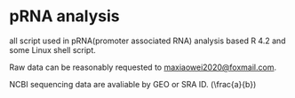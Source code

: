 # pRNA analysis
all script used in pRNA(promoter associated RNA) analysis based R 4.2 and some Linux shell script.

Raw data can be reasonably requested  to  maxiaowei2020@foxmail.com.

NCBI sequencing data are avaliable by GEO or SRA ID.
\(\frac{a}{b}\)
